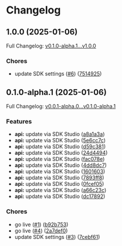 # Changelog

## 1.0.0 (2025-01-06)

Full Changelog: [v0.1.0-alpha.1...v1.0.0](https://github.com/Avido-AI/avido-py/compare/v0.1.0-alpha.1...v1.0.0)

### Chores

* update SDK settings ([#6](https://github.com/Avido-AI/avido-py/issues/6)) ([7514925](https://github.com/Avido-AI/avido-py/commit/7514925d253e9c99cc6f94b054b3a085bc06eed6))

## 0.1.0-alpha.1 (2025-01-06)

Full Changelog: [v0.0.1-alpha.0...v0.1.0-alpha.1](https://github.com/Avido-AI/avido-py/compare/v0.0.1-alpha.0...v0.1.0-alpha.1)

### Features

* **api:** update via SDK Studio ([a8a1a3a](https://github.com/Avido-AI/avido-py/commit/a8a1a3a3ab26f5d33038e4fb32911c7030398e86))
* **api:** update via SDK Studio ([5e6cc7c](https://github.com/Avido-AI/avido-py/commit/5e6cc7cb4ccfb1bcb8f70311969319dcd087daa3))
* **api:** update via SDK Studio ([d59c381](https://github.com/Avido-AI/avido-py/commit/d59c3818a8037ea0f62f5562032fe0130bd614ab))
* **api:** update via SDK Studio ([24d4494](https://github.com/Avido-AI/avido-py/commit/24d44943efc49ae7a8effd5c0ca6ee41e2727234))
* **api:** update via SDK Studio ([fac078e](https://github.com/Avido-AI/avido-py/commit/fac078e32794c9b44e05d127906914e075293d94))
* **api:** update via SDK Studio ([4dd8dc7](https://github.com/Avido-AI/avido-py/commit/4dd8dc7e4eda290498f2e356905dc1573e0645b6))
* **api:** update via SDK Studio ([1601603](https://github.com/Avido-AI/avido-py/commit/16016038e1a8a0da4a07056a63125a7580edf94d))
* **api:** update via SDK Studio ([7893ff8](https://github.com/Avido-AI/avido-py/commit/7893ff86f62b0914e1480f27689060327c1b3c6d))
* **api:** update via SDK Studio ([0fcef05](https://github.com/Avido-AI/avido-py/commit/0fcef05a4471dfa6df21806402a1fe122cd8f0d6))
* **api:** update via SDK Studio ([a66c23c](https://github.com/Avido-AI/avido-py/commit/a66c23c7c508ebdc0110ac4fe274807d0ee2b093))
* **api:** update via SDK Studio ([dc17892](https://github.com/Avido-AI/avido-py/commit/dc178922d71b2501ef4c18ea56ce715a3d959dc5))


### Chores

* go live ([#1](https://github.com/Avido-AI/avido-py/issues/1)) ([b92b753](https://github.com/Avido-AI/avido-py/commit/b92b753e80237da9b48b76af67ee57cb1da2ecce))
* go live ([#4](https://github.com/Avido-AI/avido-py/issues/4)) ([2a7def0](https://github.com/Avido-AI/avido-py/commit/2a7def013625d8ea2b7051c9330865bb168bd9d9))
* update SDK settings ([#3](https://github.com/Avido-AI/avido-py/issues/3)) ([7cebf61](https://github.com/Avido-AI/avido-py/commit/7cebf61017cfb04a8a5b3c905c205986902ccc58))
